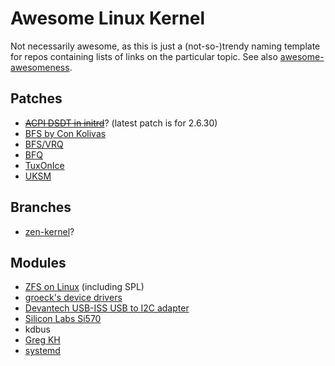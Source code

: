 # Awesome Linux Kernel

Not necessarily awesome, as this is just a (not-so-)trendy naming template for repos containing lists of links on the particular topic. See also [awesome-awesomeness](https://github.com/bayandin/awesome-awesomeness).

## Patches
* ~~[ACPI DSDT in initrd](http://gaugusch.at/kernel.shtml)~~? (latest patch is for 2.6.30)
* [BFS by Con Kolivas](http://users.tpg.com.au/ckolivas/kernel/)
 * [BFS/VRQ](http://cchalpha.blogspot.ru/)
* [BFQ](http://algo.ing.unimo.it/people/paolo/disk_sched/)
* [TuxOnIce](http://tuxonice.nigelcunningham.com.au/)
* [UKSM](http://kerneldedup.org/en/projects/uksm/)

## Branches
* [zen-kernel](https://github.com/zen-kernel/zen-kernel)?

## Modules
* [ZFS on Linux](http://zfsonlinux.org/) (including SPL)
* [groeck's device drivers](http://roeck-us.net/linux/drivers/)
 * [Devantech USB-ISS USB to I2C adapter](https://github.com/groeck/devantech)
 * [Silicon Labs Si570](https://github.com/groeck/si570)
* kdbus
 * [Greg KH](https://github.com/gregkh/kdbus)
 * [systemd](https://github.com/systemd/kdbus)
